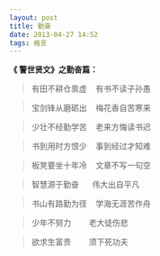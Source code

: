 ```yaml
---
layout: post
title: 勤奋 
date: 2013-04-27 14:52
tags: 格言 
---
```


**《 警世贤文》之勤奋篇：**

> 有田不耕仓禀虚&nbsp;&nbsp;&nbsp;&nbsp;有书不读子孙愚

> 宝剑锋从磨砺出&nbsp;&nbsp;&nbsp;&nbsp;梅花香自苦寒来

> 少壮不经勤学苦&nbsp;&nbsp;&nbsp;&nbsp;老来方悔读书迟

> 书到用时方恨少&nbsp;&nbsp;&nbsp;&nbsp;事到经过才知难

> 板凳要坐十年冷&nbsp;&nbsp;&nbsp;&nbsp;文章不写一句空

> 智慧源于勤奋&nbsp;&nbsp;&nbsp;&nbsp;&nbsp;&nbsp;伟大出自平凡

> 书山有路勤为径&nbsp;&nbsp;&nbsp;&nbsp;学海无涯苦作舟

> 少年不努力&nbsp;&nbsp;&nbsp;&nbsp;&nbsp;&nbsp;&nbsp;&nbsp;老大徒伤悲

> 欲求生富贵&nbsp;&nbsp;&nbsp;&nbsp;&nbsp;&nbsp;&nbsp;&nbsp;须下死功夫

